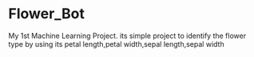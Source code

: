 # Flower_Bot
My 1st Machine Learning Project. its simple project to identify the flower type by using its petal length,petal width,sepal length,sepal width
